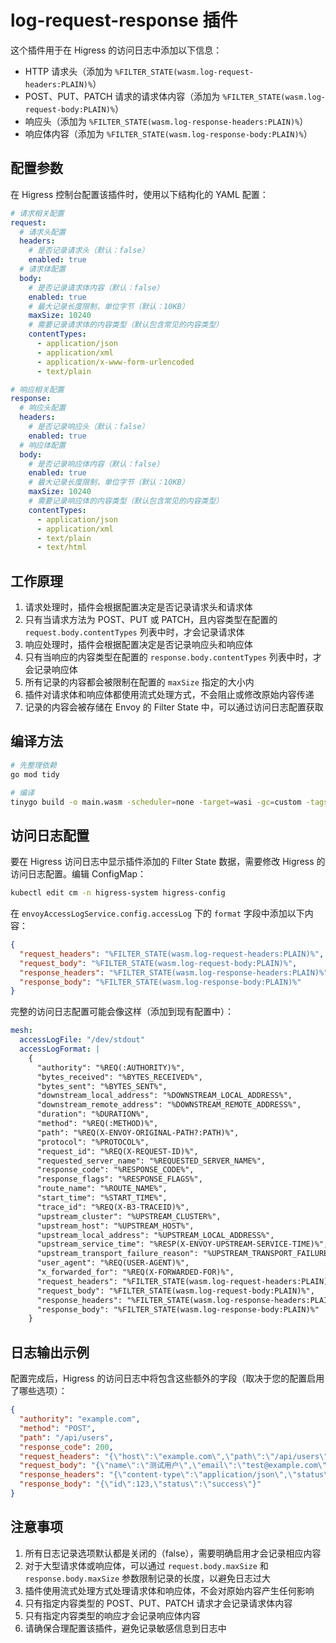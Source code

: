 # log-request-response 插件

这个插件用于在 Higress 的访问日志中添加以下信息：

- HTTP 请求头（添加为 `%FILTER_STATE(wasm.log-request-headers:PLAIN)%`）
- POST、PUT、PATCH 请求的请求体内容（添加为 `%FILTER_STATE(wasm.log-request-body:PLAIN)%`）
- 响应头（添加为 `%FILTER_STATE(wasm.log-response-headers:PLAIN)%`）
- 响应体内容（添加为 `%FILTER_STATE(wasm.log-response-body:PLAIN)%`）

## 配置参数

在 Higress 控制台配置该插件时，使用以下结构化的 YAML 配置：

```yaml
# 请求相关配置
request:
  # 请求头配置
  headers:
    # 是否记录请求头（默认：false）
    enabled: true
  # 请求体配置
  body:
    # 是否记录请求体内容（默认：false）
    enabled: true
    # 最大记录长度限制，单位字节（默认：10KB）
    maxSize: 10240
    # 需要记录请求体的内容类型（默认包含常见的内容类型）
    contentTypes:
      - application/json
      - application/xml
      - application/x-www-form-urlencoded
      - text/plain

# 响应相关配置
response:
  # 响应头配置
  headers:
    # 是否记录响应头（默认：false）
    enabled: true
  # 响应体配置
  body:
    # 是否记录响应体内容（默认：false）
    enabled: true
    # 最大记录长度限制，单位字节（默认：10KB）
    maxSize: 10240
    # 需要记录响应体的内容类型（默认包含常见的内容类型）
    contentTypes:
      - application/json
      - application/xml
      - text/plain
      - text/html
```

## 工作原理

1. 请求处理时，插件会根据配置决定是否记录请求头和请求体
2. 只有当请求方法为 POST、PUT 或 PATCH，且内容类型在配置的 `request.body.contentTypes` 列表中时，才会记录请求体
3. 响应处理时，插件会根据配置决定是否记录响应头和响应体
4. 只有当响应的内容类型在配置的 `response.body.contentTypes` 列表中时，才会记录响应体
5. 所有记录的内容都会被限制在配置的 `maxSize` 指定的大小内
6. 插件对请求体和响应体都使用流式处理方式，不会阻止或修改原始内容传递
7. 记录的内容会被存储在 Envoy 的 Filter State 中，可以通过访问日志配置获取

## 编译方法

```bash
# 先整理依赖
go mod tidy

# 编译
tinygo build -o main.wasm -scheduler=none -target=wasi -gc=custom -tags="custommalloc nottinygc_finalizer" ./main.go
```

## 访问日志配置

要在 Higress 访问日志中显示插件添加的 Filter State 数据，需要修改 Higress 的访问日志配置。编辑 ConfigMap：

```bash
kubectl edit cm -n higress-system higress-config
```

在 `envoyAccessLogService.config.accessLog` 下的 `format` 字段中添加以下内容：

```json
{
  "request_headers": "%FILTER_STATE(wasm.log-request-headers:PLAIN)%",
  "request_body": "%FILTER_STATE(wasm.log-request-body:PLAIN)%",
  "response_headers": "%FILTER_STATE(wasm.log-response-headers:PLAIN)%",
  "response_body": "%FILTER_STATE(wasm.log-response-body:PLAIN)%"
}
```

完整的访问日志配置可能会像这样（添加到现有配置中）：

```yaml
mesh:
  accessLogFile: "/dev/stdout"
  accessLogFormat: |
    {
      "authority": "%REQ(:AUTHORITY)%",
      "bytes_received": "%BYTES_RECEIVED%",
      "bytes_sent": "%BYTES_SENT%",
      "downstream_local_address": "%DOWNSTREAM_LOCAL_ADDRESS%",
      "downstream_remote_address": "%DOWNSTREAM_REMOTE_ADDRESS%",
      "duration": "%DURATION%",
      "method": "%REQ(:METHOD)%",
      "path": "%REQ(X-ENVOY-ORIGINAL-PATH?:PATH)%",
      "protocol": "%PROTOCOL%",
      "request_id": "%REQ(X-REQUEST-ID)%",
      "requested_server_name": "%REQUESTED_SERVER_NAME%",
      "response_code": "%RESPONSE_CODE%",
      "response_flags": "%RESPONSE_FLAGS%",
      "route_name": "%ROUTE_NAME%",
      "start_time": "%START_TIME%",
      "trace_id": "%REQ(X-B3-TRACEID)%",
      "upstream_cluster": "%UPSTREAM_CLUSTER%",
      "upstream_host": "%UPSTREAM_HOST%",
      "upstream_local_address": "%UPSTREAM_LOCAL_ADDRESS%",
      "upstream_service_time": "%RESP(X-ENVOY-UPSTREAM-SERVICE-TIME)%",
      "upstream_transport_failure_reason": "%UPSTREAM_TRANSPORT_FAILURE_REASON%",
      "user_agent": "%REQ(USER-AGENT)%",
      "x_forwarded_for": "%REQ(X-FORWARDED-FOR)%",
      "request_headers": "%FILTER_STATE(wasm.log-request-headers:PLAIN)%",
      "request_body": "%FILTER_STATE(wasm.log-request-body:PLAIN)%",
      "response_headers": "%FILTER_STATE(wasm.log-response-headers:PLAIN)%",
      "response_body": "%FILTER_STATE(wasm.log-response-body:PLAIN)%"
    }
```

## 日志输出示例

配置完成后，Higress 的访问日志中将包含这些额外的字段（取决于您的配置启用了哪些选项）：

```json
{
  "authority": "example.com",
  "method": "POST",
  "path": "/api/users",
  "response_code": 200,
  "request_headers": "{\"host\":\"example.com\",\"path\":\"/api/users\",\"method\":\"POST\",\"content-type\":\"application/json\"}",
  "request_body": "{\"name\":\"测试用户\",\"email\":\"test@example.com\"}",
  "response_headers": "{\"content-type\":\"application/json\",\"status\":\"200\"}",
  "response_body": "{\"id\":123,\"status\":\"success\"}"
}
```

## 注意事项

1. 所有日志记录选项默认都是关闭的（false），需要明确启用才会记录相应内容
2. 对于大型请求体或响应体，可以通过 `request.body.maxSize` 和 `response.body.maxSize` 参数限制记录的长度，以避免日志过大
3. 插件使用流式处理方式处理请求体和响应体，不会对原始内容产生任何影响
4. 只有指定内容类型的 POST、PUT、PATCH 请求才会记录请求体内容
5. 只有指定内容类型的响应才会记录响应体内容
6. 请确保合理配置该插件，避免记录敏感信息到日志中